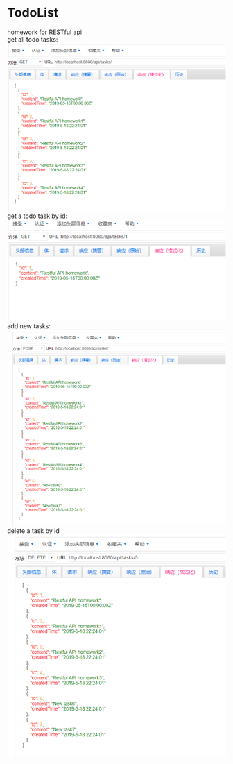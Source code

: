 # TodoList
homework for RESTful api  
get all todo tasks:  
![image missing](https://github.com/Geziii/TodoList/blob/master/images/get_all.png)  
get a todo task by id:  
![image missing](https://github.com/Geziii/TodoList/blob/master/images/get_by_id.png)  
add new tasks:  
![image missing](https://github.com/Geziii/TodoList/blob/master/images/add_new_task.png)  
delete a task by id
![image missing](https://github.com/Geziii/TodoList/blob/master/images/delete_by_id.png)  
